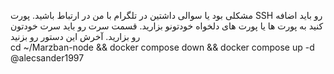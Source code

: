 مشکلی بود یا سوالی داشتین در تلگرام با من در ارتباط باشید.
پورت SSH رو باید اضافه کنید به پورت ها یا پورت های دلخواه خودتونو بزارید.
قسمت سرت رو باید سرت خودتون رو بزارید.
آخرش این دستور رو بزنید          
cd ~/Marzban-node && docker compose down && docker compose up -d
                    @alecsander1997
